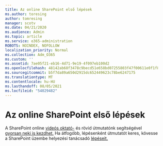 ```yaml
---
title: Az online SharePoint első lépések
ms.author: toresing
author: tomresing
manager: scotv
ms.date: 04/21/2020
ms.audience: Admin
ms.topic: article
ms.service: o365-administration
ROBOTS: NOINDEX, NOFOLLOW
localization_priority: Normal
ms.collection: Adm_O365
ms.custom: ''
ms.assetid: 7ae05f21-eb16-4d71-9e19-4f097eb100d2
ms.openlocfilehash: 48142ab68f3478c9becd51e658bd07255803f47f00611e0f1f8ab1757fdc984d
ms.sourcegitcommit: b5f7da89a650d2915dc652449623c78be6247175
ms.translationtype: MT
ms.contentlocale: hu-HU
ms.lasthandoff: 08/05/2021
ms.locfileid: "54029482"
---
```

# <a name="get-started-with-sharepoint-online"></a>Az online SharePoint első lépések

A SharePoint online [videós oktató-](https://go.microsoft.com/fwlink/?linkid=866438) és rövid útmutatónk segítségével [gyorsan neki is kezdhet.](https://go.microsoft.com/fwlink/?linkid=866437) Ha átfogóbb, lépésenként útmutatót keres, kövesse a SharePoint üzembe helyezési tanácsadó [lépéseit.](https://portal.office.com/onboarding/sharepointonline#/)
  

